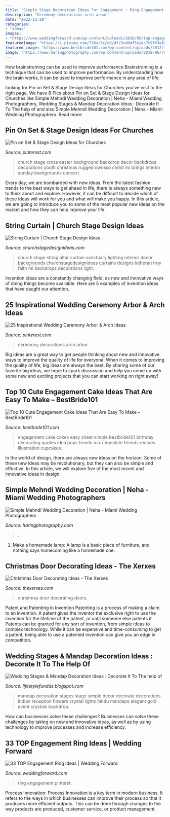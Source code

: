 ```yaml
---
title: "Simple Stage Decoration Ideas For Engagement ~ Ring Engagement Pinterst"
description: "Ceremony decorations arch arbor"
date: "2022-12-29"
categories:
- "ideas"
images:
- "https://www.weddingforward.com/wp-content/uploads/2018/05/top-engagement-ring-ideas-oval-cut-solitaire-pave-band-michaelarthurdiamonds-min-334x500.jpg"
featuredImage: "https://i.pinimg.com/736x/5c/dd/4f/5cdd4f5e1ac7c9f63e69ca0aaf448e55.jpg"
featured_image: "https://www.bestbride101.com/wp-content/uploads/2012/12/10.-Simple-Sheet-Cake-200x300.jpg"
image: "https://www.haringphotography.com/wp-content/uploads/2018/06/reg-garlant-mehndi-decoration-indian-wedding-2.jpg"
---
```



How brainstroming can be used to improve performance
Brainstroming is a technique that can be used to improve performance. By understanding how the brain works, it can be used to improve performance in any area of life.

	

		
looking for Pin on Set &amp; Stage Design Ideas for Churches you've visit to the right page. We have 8 Pics about Pin on Set &amp; Stage Design Ideas for Churches like Simple Mehndi Wedding Decoration | Neha - Miami Wedding Photographers, Wedding Stages &amp; Mandap Decoration Ideas : Decorate It To The help of and also Simple Mehndi Wedding Decoration | Neha - Miami Wedding Photographers. Read more:
		
    
## Pin On Set &amp; Stage Design Ideas For Churches

<img loading=lazy src="https://i.pinimg.com/736x/96/bc/78/96bc78904a2d6f9ee4690975d9b00480--easter-church-stage-design-church-design.jpg" onerror="this.onerror=null;this.src='https://tse2.mm.bing.net/th?id=OIP.fGbYs45o-qCoxh9jwtGYcAHaFj&amp;pid=15.1';" alt="Pin on Set &amp; Stage Design Ideas for Churches">

_Source: pinterest.com_

>church stage cross easter background backdrop decor backdrops decorations youth christmas rugged owosso christ mi brings interior sunday backgrounds concert. 

	

Every day, we are bombarded with new ideas. From the latest fashion trends to the best ways to get ahead in life, there is always something new to think about and explore. However, it can be difficult to decide which of these ideas will work for you and what will make you happy. In this article, we are going to introduce you to some of the most popular new ideas on the market and how they can help improve your life.

    
## String Curtain | Church Stage Design Ideas

<img loading=lazy src="http://www.churchstagedesignideas.com/wp-content/uploads/2011/07/IMG_29491-570x760.jpg" onerror="this.onerror=null;this.src='https://tse4.mm.bing.net/th?id=OIP.461dYctEYpk9fUVx0rWeVwHaJ4&amp;pid=15.1';" alt="String Curtain | Church Stage Design Ideas">

_Source: churchstagedesignideas.com_

>church stage string altar curtain sanctuary lighting interior decor backgrounds churchstagedesignideas curtains designs lutheran troy faith mi backdrops decorations light. 

	

Invention ideas are a constantly changing field, as new and innovative ways of doing things become available. Here are 5 examples of invention ideas that have caught our attention.

    
## 25 Inspirational Wedding Ceremony Arbor &amp; Arch Ideas

<img loading=lazy src="https://i.pinimg.com/736x/5c/dd/4f/5cdd4f5e1ac7c9f63e69ca0aaf448e55.jpg" onerror="this.onerror=null;this.src='https://tse1.mm.bing.net/th?id=OIP.w4GnVJjAKY2OfkEeE2Cl1gHaLH&amp;pid=15.1';" alt="25 Inspirational Wedding Ceremony Arbor &amp; Arch Ideas">

_Source: pinterest.com_

>ceremony decorations arch arbor. 

	

Big ideas are a great way to get people thinking about new and innovative ways to improve the quality of life for everyone. When it comes to improving the quality of life, big ideas are always the best. By sharing some of our favorite big ideas, we hope to spark discussion and help you come up with some new and exciting projects that you can start working on right away!

    
## Top 10 Cute Engagement Cake Ideas That Are Easy To Make – BestBride101

<img loading=lazy src="https://www.bestbride101.com/wp-content/uploads/2012/12/10.-Simple-Sheet-Cake-200x300.jpg" onerror="this.onerror=null;this.src='https://tse2.mm.bing.net/th?id=OIP.gxev4YHMWSM8mrx0GLa5DwAAAA&amp;pid=15.1';" alt="Top 10 Cute Engagement Cake Ideas That Are Easy To Make – BestBride101">

_Source: bestbride101.com_

>engagement cake cakes easy sheet simple bestbride101 birthday decorating quotes idea pops trends mix chocolate friends recipes illustration cupcakes. 

	

In the world of design, there are always new ideas on the horizon. Some of these new ideas may be revolutionary, but they can also be simple and effective. In this article, we will explore five of the most recent and innovative ideas in design.

    
## Simple Mehndi Wedding Decoration | Neha - Miami Wedding Photographers

<img loading=lazy src="https://www.haringphotography.com/wp-content/uploads/2018/06/reg-garlant-mehndi-decoration-indian-wedding-2.jpg" onerror="this.onerror=null;this.src='https://tse3.mm.bing.net/th?id=OIP.amT2iOMmYFkHUVSivibH3gHaLI&amp;pid=15.1';" alt="Simple Mehndi Wedding Decoration | Neha - Miami Wedding Photographers">

_Source: haringphotography.com_

>. 

	

1. Make a homemade lamp: A lamp is a basic piece of furniture, and nothing says homecoming like a homemade one.

    
## Christmas Door Decorating Ideas - The Xerxes

<img loading=lazy src="http://thexerxes.com/wp-content/uploads/2015/11/1214.jpg" onerror="this.onerror=null;this.src='https://tse4.mm.bing.net/th?id=OIP.HVvylgJtQHuoXWjoupqXFQHaJ4&amp;pid=15.1';" alt="Christmas Door Decorating Ideas - The Xerxes">

_Source: thexerxes.com_

>christmas door decorating doors. 

	

Patent and Patenting in Invention
Patenting is a process of making a claim to an invention. A patent gives the inventor the exclusive right to use the invention for the lifetime of the patent, or until someone else patents it. Patents can be granted for any sort of invention, from simple ideas to complex technology. While it can be expensive and time-consuming to get a patent, being able to use a patented invention can give you an edge in competition.

    
## Wedding Stages &amp; Mandap Decoration Ideas : Decorate It To The Help Of

<img loading=lazy src="http://2.bp.blogspot.com/-mI-gN-CZA2E/T9wfbx24D1I/AAAAAAAAAzA/LKLq3CE_iRU/s1600/m2.JPG" onerror="this.onerror=null;this.src='https://tse4.mm.bing.net/th?id=OIP.8de5maCMm0A7DorIeUN-kgHaJ4&amp;pid=15.1';" alt="Wedding Stages &amp; Mandap Decoration Ideas : Decorate It To The help of">

_Source: lifestylefundas.blogspot.com_

>mandap decoration stages stage simple decor decorate decorations indian reception flowers crystal lights hindu mandaps elegant gold event crystals backdrop. 

	

How can businesses solve these challenges?
Businesses can solve these challenges by taking on new and innovative ideas, as well as by using technology to improve processes and increase efficiency.

    
## 33 TOP Engagement Ring Ideas | Wedding Forward

<img loading=lazy src="https://www.weddingforward.com/wp-content/uploads/2018/05/top-engagement-ring-ideas-oval-cut-solitaire-pave-band-michaelarthurdiamonds-min-334x500.jpg" onerror="this.onerror=null;this.src='https://tse4.mm.bing.net/th?id=OIP.S4r2BMq_rDthOopsSILelgAAAA&amp;pid=15.1';" alt="33 TOP Engagement Ring Ideas | Wedding Forward">

_Source: weddingforward.com_

>ring engagement pinterst. 

	

Process Innovation:
Process Innovation is a key term in modern business. It refers to the ways in which businesses can improve their process so that it produces more efficient outputs. This can be done through changes to the way products are produced, customer service, or product management.

